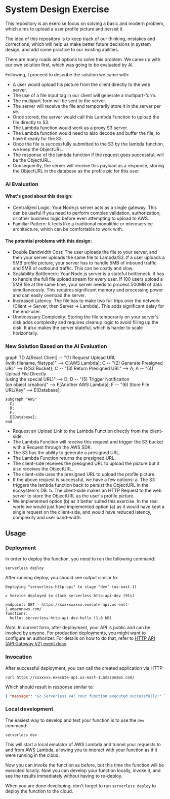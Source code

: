 # System Design Exercise

This repository is an exercise focus on solving a basic and modern problem, which aims to upload a user profile picture and persist it.

The idea of this repository is to keep track of our thinking, mistakes and corrections, which will help us make better future decisions in system design, and add some practice to our existing abilities.

There are many roads and options to solve this problem. We came up with our own solution first, which was going to be evaluated by AI.

Following, I proceed to describe the solution we came with:

- A user would upload his picture from the client directly to the web server.
- The use of a file input tag in our client will generate a multipart-form.
- The multipart-form will be sent to the server.
- The server will receive the file and temporarily store it in the server per se.
- Once stored, the server would call this Lambda Function to upload the file directly to S3.
- The Lambda function would work as a proxy S3 server.
- The Lambda function would need to also decode and buffer the file, to have it ready for the S3.
- Once the file is successfully submitted to the S3 by the lambda function, we keep the ObjectURL.
- The response of the lambda function if the request goes successful, will be the ObjectURL.
- Consequently, the server will receive this payload as a response, storing the ObjectURL in the database as the profile pic for this user.

### AI Evaluation

#### What's good about this design:
- Centralized Logic: Your Node.js server acts as a single gateway. This can be useful if you need to perform complex validation, authorization, or other business logic before even attempting to upload to AWS.
- Familiar Pattern: It feels like a traditional monolithic or microservice architecture, which can be comfortable to work with.

#### The potential problems with this design:
- Double Bandwidth Cost: The user uploads the file to your server, and then your server uploads the same file to Lambda/S3. If a user uploads a 5MB profile picture, your server has to handle 5MB of inbound traffic and 5MB of outbound traffic. This can be costly and slow.
- Scalability Bottleneck: Your Node.js server is a stateful bottleneck. It has to handle the full file upload stream for every user. If 100 users upload a 5MB file at the same time, your server needs to process 500MB of data simultaneously. This requires significant memory and processing power and can easily overload the server.
- Increased Latency: The file has to make two full trips over the network (Client -> Server, then Server -> Lambda). This adds significant delay for the end-user.
- Unnecessary Complexity: Storing the file temporarily on your server's disk adds complexity and requires cleanup logic to avoid filling up the disk. It also makes the server stateful, which is harder to scale horizontally.

### New Solution Based on the AI Evaluation

graph TD
    A[React Client] -- "(1) Request Upload URL<br/>(with filename, filetype)" --> C[AWS Lambda];
    C -- "(2) Generate Presigned URL" --> D{S3 Bucket};
    C -- "(3) Return Presigned URL" --> A;
    A -- "(4) Upload File Directly<br/>(using the special URL)" --> D;
    D -- "(5) Trigger Notification<br/>(on object creation)" --> F[Another AWS Lambda];
    F -- "(6) Store File URL/Key" --> E[Database];

    subgraph "AWS"
      C;
      D;
      F;
      E[Database];
    end

- Request an Upload Link to the Lambda Function directly from the client-side.
- The Lambda Function will receive this request and trigger the S3 bucket with a Request through the AWS SDK.
- The S3 has the ability to generate a presigned URL.
- The Lambda Function returns the presigned URL.
- The client-side receives the presigned URL to upload the picture but it also receives the ObjectURL.
- The client-side uses the presigned URL to upload the profile picture.
- If the above request is successful, we have a few options:
  a. The S3 triggers the lambda function back to persist the ObjectURL in the ecosystem's DB.
  b. The client-side makes an HTTP Request to the web server to store the ObjectURL as the user's profile picture.
- We implemented option (b) as it better suited this exercise. In the real world we would just have implemented option (a) as it would have kept a single request on the client-side, and would have reduced latency, complexity and user band-width.


## Usage

### Deployment

In order to deploy the function, you need to run the following command:

```
serverless deploy
```

After running deploy, you should see output similar to:

```
Deploying "serverless-http-api" to stage "dev" (us-east-1)

✔ Service deployed to stack serverless-http-api-dev (91s)

endpoint: GET - https://xxxxxxxxxx.execute-api.us-east-1.amazonaws.com/
functions:
  hello: serverless-http-api-dev-hello (1.6 kB)
```

_Note_: In current form, after deployment, your API is public and can be invoked by anyone. For production deployments, you might want to configure an authorizer. For details on how to do that, refer to [HTTP API (API Gateway V2) event docs](https://www.serverless.com/framework/docs/providers/aws/events/http-api).

### Invocation

After successful deployment, you can call the created application via HTTP:

```
curl https://xxxxxxx.execute-api.us-east-1.amazonaws.com/
```

Which should result in response similar to:

```json
{ "message": "Go Serverless v4! Your function executed successfully!" }
```

### Local development

The easiest way to develop and test your function is to use the `dev` command:

```
serverless dev
```

This will start a local emulator of AWS Lambda and tunnel your requests to and from AWS Lambda, allowing you to interact with your function as if it were running in the cloud.

Now you can invoke the function as before, but this time the function will be executed locally. Now you can develop your function locally, invoke it, and see the results immediately without having to re-deploy.

When you are done developing, don't forget to run `serverless deploy` to deploy the function to the cloud.
